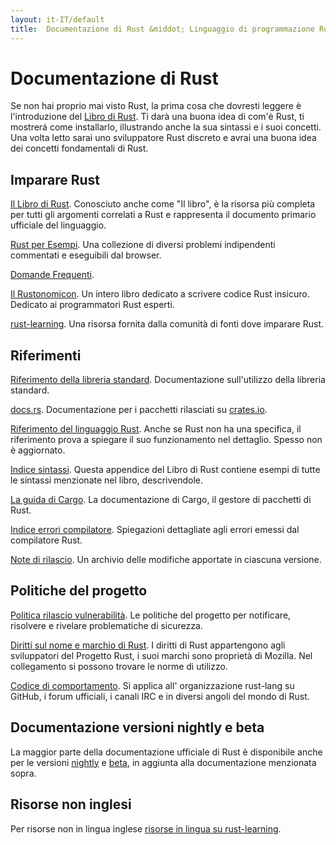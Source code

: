 ```yaml
---
layout: it-IT/default
title:  Documentazione di Rust &middot; Linguaggio di programmazione Rust
---
```


# Documentazione di Rust

Se non hai proprio mai visto Rust, la prima cosa che dovresti leggere
è l'introduzione del [Libro di Rust][book].
Ti darà una buona idea di com'è Rust, ti mostrerá come installarlo,
illustrando anche la sua sintassi e i suoi concetti.
Una volta letto sarai uno sviluppatore Rust discreto e avrai una
buona idea dei concetti fondamentali di Rust.

## Imparare Rust

[Il Libro di Rust][book]. Conosciuto anche come "Il libro",
è la risorsa più completa per tutti gli argomenti correlati a Rust e
rappresenta il documento primario ufficiale del linguaggio.

[Rust per Esempi][rbe]. Una collezione di diversi problemi indipendenti
commentati e eseguibili dal browser.

[Domande Frequenti][faq].

[Il Rustonomicon][nomicon]. 
Un intero libro dedicato a scrivere codice Rust insicuro.
Dedicato ai programmatori Rust esperti.

[rust-learning]. Una risorsa fornita dalla comunità di fonti dove imparare Rust.

[book]: https://doc.rust-lang.org/book/
[rbe]: http://rustbyexample.com
[faq]: faq.html
[nomicon]: https://doc.rust-lang.org/nomicon/
[rust-learning]: https://github.com/ctjhoa/rust-learning

## Riferimenti

[Riferimento della libreria standard][api]. Documentazione sull'utilizzo della libreria standard.

[docs.rs]. Documentazione per i pacchetti rilasciati su [crates.io].

[Riferimento del linguaggio Rust][ref]. 
Anche se Rust non ha una specifica, il riferimento
prova a spiegare il suo funzionamento nel dettaglio.
Spesso non è aggiornato.

[Indice sintassi][syn]. 
Questa appendice del Libro di Rust contiene esempi di tutte 
le sintassi menzionate nel libro, descrivendole.

[La guida di Cargo][cargo]. La documentazione di Cargo,
il gestore di pacchetti di Rust.

[Indice errori compilatore][err]. Spiegazioni dettagliate agli
errori emessi dal compilatore Rust.

[Note di rilascio][release_notes]. Un archivio delle modifiche apportate in ciascuna versione.

[api]: https://doc.rust-lang.org/std/
[syn]: https://doc.rust-lang.org/book/syntax-index.html
[ref]: https://doc.rust-lang.org/reference.html
[cargo]: http://doc.crates.io/guide.html
[err]: https://doc.rust-lang.org/error-index.html
[release_notes]: https://github.com/rust-lang/rust/blob/stable/RELEASES.md
[docs.rs]: https://docs.rs
[crates.io]: https://crates.io

## Politiche del progetto

[Politica rilascio vulnerabilità][security]. Le politiche del progetto
per notificare, risolvere e rivelare problematiche di sicurezza.

[Diritti sul nome e marchio di Rust][legal]. I diritti di Rust
appartengono agli sviluppatori del Progetto Rust, i suoi marchi 
sono proprietà di Mozilla. Nel collegamento si possono trovare le 
norme di utilizzo.

[Codice di comportamento][coc]. Si applica all' organizzazione rust-lang
su GitHub, i forum ufficiali, i canali IRC e in diversi angoli del mondo di Rust.

[security]: security.html
[legal]: legal.html
[coc]: https://www.rust-lang.org/it-IT/conduct.html

## Documentazione versioni nightly e beta

La maggior parte della documentazione ufficiale di Rust è disponibile
anche per le versioni [nightly] e [beta], in aggiunta alla documentazione
menzionata sopra.

[nightly]: https://doc.rust-lang.org/nightly/
[beta]: https://doc.rust-lang.org/beta/

## Risorse non inglesi

Per risorse non in lingua inglese
[risorse in lingua su rust-learning][locale].

[locale]: https://github.com/ctjhoa/rust-learning#locale-links
